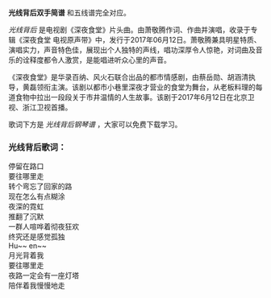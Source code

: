 

**光线背后双手简谱** 和五线谱完全对应。

_光线背后_ 是电视剧《深夜食堂》片头曲。由萧敬腾作词、作曲并演唱，收录于专辑《深夜食堂
电视原声带》中，发行于2017年06月12日。萧敬腾兼具明星特质、演唱实力，声音特色佳，展现出个人独特的声线，唱功深厚令人惊艳，对词曲及音乐的诠释度都令人激赏，是能唱进听众心里的声音。

《深夜食堂》是华录百纳、风火石联合出品的都市情感剧，由蔡岳勋、胡涵清执导，黄磊领衔主演。该剧以都市小巷里深夜才营业的食堂为舞台，从老板料理的每道食物中拉出一段段关于市井温情的人生故事。该剧于2017年6月12日在北京卫视、浙江卫视首播。

歌词下方是 _光线背后钢琴谱_ ，大家可以免费下载学习。

### 光线背后歌词：

停留在路口  
要往哪里走  
转个弯忘了回家的路  
现在怎么有点糊涂  
夜深的霓虹  
推翻了沉默  
一群人喧哗着彻夜狂欢  
终究还是感觉孤独  
Hu~~ en~~  
月光背着我  
要往哪里走  
夜路一定会有一座灯塔  
陪伴着我慢慢地走

